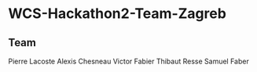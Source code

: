 # WCS-Hackathon2-Team-Zagreb

## Team

Pierre Lacoste
Alexis Chesneau
Victor Fabier
Thibaut Resse
Samuel Faber
